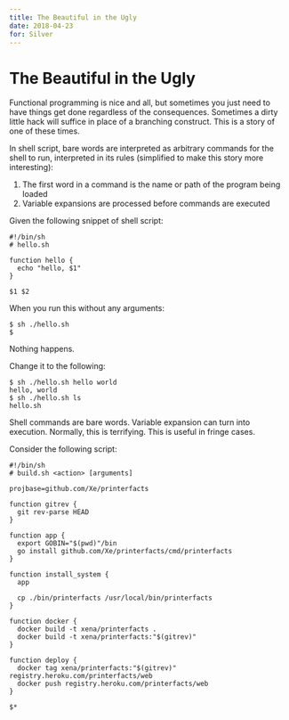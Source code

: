 ```yaml
---
title: The Beautiful in the Ugly
date: 2018-04-23
for: Silver
---
```


# The Beautiful in the Ugly

Functional programming is nice and all, but sometimes you just need to have
things get done regardless of the consequences. Sometimes a dirty little hack
will suffice in place of a branching construct. This is a story of one of these
times.

In shell script, bare words are interpreted as arbitrary commands for the shell
to run, interpreted in its rules (simplified to make this story more interesting):

1. The first word in a command is the name or path of the program being loaded
2. Variable expansions are processed before commands are executed

Given the following snippet of shell script:

```shell
#!/bin/sh
# hello.sh

function hello {
  echo "hello, $1"
}

$1 $2
```

When you run this without any arguments:

```console
$ sh ./hello.sh
$
```

Nothing happens.

Change it to the following:

```console
$ sh ./hello.sh hello world
hello, world
$ sh ./hello.sh ls
hello.sh
```

Shell commands are bare words. Variable expansion can turn into execution.
Normally, this is terrifying. This is useful in fringe cases.

Consider the following script:

```shell
#!/bin/sh
# build.sh <action> [arguments]

projbase=github.com/Xe/printerfacts

function gitrev {
  git rev-parse HEAD
}

function app {
  export GOBIN="$(pwd)"/bin
  go install github.com/Xe/printerfacts/cmd/printerfacts
}

function install_system {
  app
  
  cp ./bin/printerfacts /usr/local/bin/printerfacts
}

function docker {
  docker build -t xena/printerfacts .
  docker build -t xena/printerfacts:"$(gitrev)"
}

function deploy {
  docker tag xena/printerfacts:"$(gitrev)" registry.heroku.com/printerfacts/web
  docker push registry.heroku.com/printerfacts/web
}

$*
```